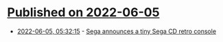 # [Published on 2022-06-05](index.md)

* [2022-06-05, 05:32:15](https://news.ycombinator.com/item?id=31628311) - [Sega announces a tiny Sega CD retro console](https://arstechnica.com/gaming/2022/06/adorable-japan-only-sega-mega-drive-mini-2-faithfully-recreates-the-sega-cd/)
